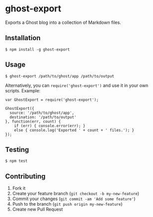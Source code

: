 # ghost-export

Exports a Ghost blog into a collection of Markdown files.

## Installation

    $ npm install -g ghost-export

## Usage

    $ ghost-export /path/to/ghost/app /path/to/output

Alternatively, you can `require('ghost-export')` and use it in your own scripts. Example:

    var GhostExport = require('ghost-export');

    GhostExport({
      source: '/path/to/ghost/app',
      destination: '/path/to/output'
    }, function(err, count) {
        if (err) { console.error(err); }
        else { console.log('Exported ' + count + ' files.'); }
    });

## Testing

    $ npm test

## Contributing

1. Fork it
2. Create your feature branch (`git checkout -b my-new-feature`)
3. Commit your changes (`git commit -am 'Add some feature'`)
4. Push to the branch (`git push origin my-new-feature`)
5. Create new Pull Request
